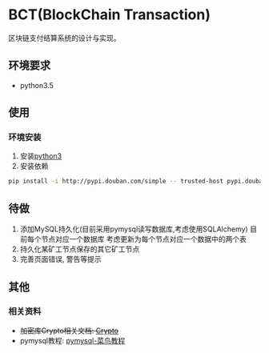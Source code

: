 # BCT(BlockChain Transaction)

区块链支付结算系统的设计与实现。

## 环境要求

* python3.5

## 使用

### 环境安装

1. 安装[python3](https://www.python.org/)
2. 安装依赖

```bash
pip install -i http://pypi.douban.com/simple -- trusted-host pypi.douban.com -r requirements.txt
```

## 待做

1. 添加MySQL持久化(目前采用pymysql读写数据库,考虑使用SQLAlchemy)
    目前每个节点对应一个数据库
    考虑更新为每个节点对应一个数据中的两个表
2. 持久化某矿工节点保存的其它矿工节点
3. 完善页面错误, 警告等提示

## 其他

### 相关资料

* ~~加密库Crypto相关文档: [Crypto](https://www.dlitz.net/software/pycrypto/api/current/Crypto-module.html "已换新加密模块rsa")~~
* pymysql教程: [pymysql-菜鸟教程](http://www.runoob.com/python3/python3-mysql.html)